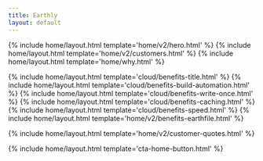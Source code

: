 ```yaml
---
title: Earthly
layout: default
---
```


{% include home/layout.html template='home/v2/hero.html' %}
{% include home/layout.html template='home/v2/customers.html' %}
{% include home/layout.html template='home/why.html' %}

{% include home/layout.html template='cloud/benefits-title.html' %}
{% include home/layout.html template='cloud/benefits-build-automation.html' %}
{% include home/layout.html template='cloud/benefits-write-once.html' %}
{% include home/layout.html template='cloud/benefits-caching.html' %}
{% include home/layout.html template='cloud/benefits-speed.html' %}
{% include home/layout.html template='home/v2/benefits-earthfile.html' %}

{% include home/layout.html template='home/v2/customer-quotes.html' %}

{% include home/layout.html template='cta-home-button.html' %}
